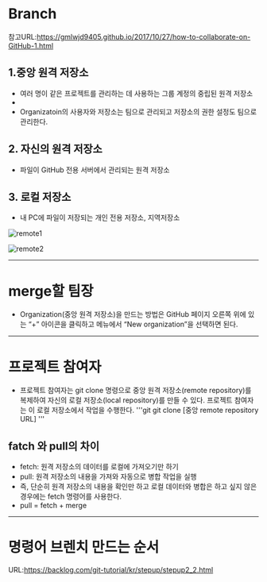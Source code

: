 # Branch
참고URL:https://gmlwjd9405.github.io/2017/10/27/how-to-collaborate-on-GitHub-1.html
## 1.중앙 원격 저장소
 - 여러 명이 같은 프로젝트를 관리하는 데 사용하는 그룹 계정의 중립된 원격 저장소
 - 
- Organizatoin의 사용자와 저장소는 팀으로 관리되고 저장소의 권한 설정도 팀으로 관리한다.

## 2. 자신의 원격 저장소
 - 파일이 GitHub 전용 서버에서 관리되는 원격 저장소

## 3. 로컬 저장소
 - 내 PC에 파일이 저장되는 개인 전용 저장소, 지역저장소

![remote1](https://gmlwjd9405.github.io/images/github-collaboration1/github-collaboration-1.png)

![remote2](https://gmlwjd9405.github.io/images/github-collaboration1/github-collaboration-2.png)

---
# merge할 팀장
- Organization(중앙 원격 저장소)을 만드는 방법은 GitHub 페이지 오른쪽 위에 있는 “+” 아이콘을 클릭하고 메뉴에서 “New organization”을 선택하면 된다.
---
# 프로젝트 참여자
- 프로젝트 참여자는 git clone 명령으로 중앙 원격 저장소(remote repository)를 복제하여 자신의 로컬 저장소(local repository)를 만들 수 있다. 프로젝트 참여자는 이 로컬 저장소에서 작업을 수행한다.
'''git
git clone [중앙 remote repository URL]
'''

## fatch 와 pull의 차이

- fetch: 원격 저장소의 데이터를 로컬에 가져오기만 하기
- pull: 원격 저장소의 내용을 가져와 자동으로 병합 작업을 실행
- 즉, 단순히 원격 저장소의 내용을 확인만 하고 로컬 데이터와 병합은 하고 싶지 않은 경우에는 fetch 명령어를 사용한다.
- pull = fetch + merge
---
# 명령어 브렌치 만드는 순서
URL:https://backlog.com/git-tutorial/kr/stepup/stepup2_2.html
